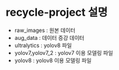 # recycle-project 설명
- raw_images : 원본 데이터
- aug_data : 데이터 증강 데이터
- ultralytics : yolov8 파일
- yolov7,yolov7_2 : yolov7 이용 모델링 파일
- yolov8 : yolov8 이용 모델링 파일